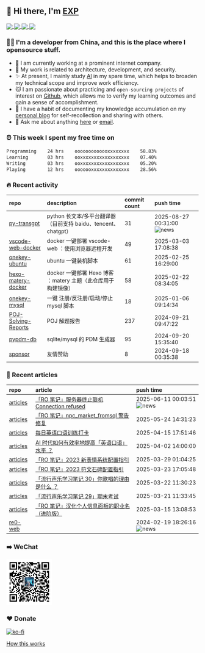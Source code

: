 ## 👋  Hi there, I'm [EXP](https://exp-blog.com)

<!--BGN_SECTION:github-readme-stats-->
<!-- a href="https://exp-blog.com" target="_blank">
  <img height="190" align="center" src="https://github-readme-stats.vercel.app/api/top-langs/?username=lyy289065406&hide=HTML,CSS,TSQL&theme=great-gatsby" alt="EXP's Top Langs" />
</a -->
<!-- a href="https://exp-blog.com" target="_blank">
  <img height="190" align="center" src="https://github-readme-stats.vercel.app/api?username=lyy289065406&count_private=true&show_icons=true&theme=nightowl" alt="EXP's github stats" />
</a -->



<a href="https://exp-blog.com" target="_blank">
  <img height="114" align="center" src="https://github-readme-stats.vercel.app/api/pin/?username=lyy289065406&repo=exp-blog&theme=nord" />
</a>

<a href="https://github.com/EXP-Tools/threat-broadcast" target="_blank">
  <img height="114" align="center" src="https://github-readme-stats.vercel.app/api/pin/?username=lyy289065406&repo=threat-broadcast&theme=nord" />
</a>

<a href="https://github.com/Visuals-AI/AI-auto-checkin" target="_blank">
  <img height="114" align="center" src="https://github-readme-stats.vercel.app/api/pin/?username=lyy289065406&repo=AI-auto-checkin&theme=nord" />
</a>

<a href="https://github.com/EXP-Docs/POJ-Solving-Reports" target="_blank">
  <img height="114" align="center" src="https://github-readme-stats.vercel.app/api/pin/?username=lyy289065406&repo=POJ-Solving-Reports&theme=nord" />
</a>

<!--END_SECTION:github-readme-stats-->



### 👨‍💻  I'm a developer from China, and this is the place where I opensource stuff.
<!--BGN_SECTION:introduction-->
- 🏰 I am currently working at a prominent internet company.
- 🐾 My work is related to architecture, development, and security.
- ✨ At present, I mainly study [AI](https://github.com/orgs/Visuals-AI/repositories) in my spare time, which helps to broaden my technical scope and improve work efficiency.
- 🐱 I am passionate about practicing and `open-sourcing projects` of interest on [Github](https://github.com/lyy289065406), which allows me to verify my learning outcomes and gain a sense of accomplishment.
- 🎹 I have a habit of documenting my knowledge accumulation on my [personal blog](https://exp-blog.com) for self-recollection and sharing with others.
- 💬 Ask me about anything [here](https://github.com/lyy289065406/lyy289065406/issues) or [email](exp.lqb@gmail.com).
<!--BGN_SECTION:introduction-->



### ⏰  This week I spent my free time on
<!-- BGN_SECTION:weektime -->
```text
Programming    24 hrs    ooooooooooooxxxxxxxx    58.83%
Learning       03 hrs    ooxxxxxxxxxxxxxxxxxx    07.40%
Writing        03 hrs    ooxxxxxxxxxxxxxxxxxx    05.20%
Playing        12 hrs    ooooooxxxxxxxxxxxxxx    28.56%
```
<!-- END_SECTION:weektime -->



### 🔥  Recent activity
<!-- BGN_SECTION:activity -->
| repo | description | commit count | push time |
|:------|:------|:------|:------|
| [py-transgpt](https://github.com/EXP-Codes/py-transgpt) | python 长文本/多平台翻译器（目前支持 baidu、tencent、chatgpt） | 31 | 2025-08-27 00:31:00 ![news](https://github.com/lyy289065406/lyy289065406/blob/master/imgs/new.gif) |
| [vscode-web-docker](https://github.com/EXP-Tools/vscode-web-docker) | docker 一键部署 vscode-web ：使用浏览器远程开发 | 49 | 2025-03-03 17:08:38  |
| [onekey-ubuntu](https://github.com/EXP-Tools/onekey-ubuntu) | ubuntu 一键装机脚本 | 61 | 2025-02-25 16:29:00  |
| [hexo-matery-docker](https://github.com/EXP-Docs/hexo-matery-docker) | docker 一键部署 Hexo 博客 ：matery 主题（此仓库用于构建镜像） | 58 | 2025-02-22 08:34:05  |
| [onekey-mysql](https://github.com/EXP-Codes/onekey-mysql) | 一键 注册/反注册/启动/停止 mysql 脚本 | 18 | 2025-01-06 09:14:34  |
| [POJ-Solving-Reports](https://github.com/EXP-Docs/POJ-Solving-Reports) | POJ 解题报告 | 237 | 2024-09-21 09:47:22  |
| [pypdm-db](https://github.com/EXP-Codes/pypdm-db) | sqlite/mysql 的 PDM 生成器 | 95 | 2024-09-20 15:35:40  |
| [sponsor](https://github.com/lyy289065406/sponsor) | 友情赞助 | 8 | 2024-09-18 00:35:38  |
<!-- END_SECTION:activity -->



### 📝  Recent articles
<!-- BGN_SECTION:article -->
| repo | article | push time |
|:------|:------|:------|
| [articles](https://github.com/lyy289065406/articles) | [「RO 笔记」服务器终止联机 Connection refused](https://exp-blog.com/game/ro/ro-bi-ji-connection-refused/) | 2025-06-11 00:03:51 ![news](https://github.com/lyy289065406/lyy289065406/blob/master/imgs/new.gif) |
| [articles](https://github.com/lyy289065406/articles) | [「RO 笔记」npc_market_fromsql 警告修复](https://exp-blog.com/game/ro/ro-bi-ji-npc-market-fromsql/) | 2025-05-24 14:31:23  |
| [articles](https://github.com/lyy289065406/articles) | [每日英语口语训练打卡](https://exp-blog.com/insights/dailyenglish/) | 2025-04-15 17:51:46  |
| [articles](https://github.com/lyy289065406/articles) | [AI 时代如何有效率地提高「英语口语」水平 ？](https://exp-blog.com/ai/improve-en-by-ai/) | 2025-04-02 14:00:00  |
| [articles](https://github.com/lyy289065406/articles) | [「RO 笔记」2023 新表情系统配置指引](https://exp-blog.com/game/ro/ro-bi-ji-emotesys/) | 2025-03-29 01:04:25  |
| [articles](https://github.com/lyy289065406/articles) | [「RO 笔记」2023 符文石碑配置指引](https://exp-blog.com/game/ro/ro-bi-ji-runesys-sop/) | 2025-03-23 17:05:48  |
| [articles](https://github.com/lyy289065406/articles) | [「流行声乐学习笔记 30」你歌唱的理由是什么 ？](https://exp-blog.com/music/liu-xing-sheng-le-xue-xi-bi-ji-30/) | 2025-03-22 11:30:23  |
| [articles](https://github.com/lyy289065406/articles) | [「流行声乐学习笔记 29」期末考试](https://exp-blog.com/music/liu-xing-sheng-le-xue-xi-bi-ji-29/) | 2025-03-21 11:33:45  |
| [articles](https://github.com/lyy289065406/articles) | [「RO 笔记」汉化个人信息面板的职业名（进阶版）](https://exp-blog.com/game/ro/ro-bi-ji-ge-ren-mian-ban-zhi-ye-ming-han-hua-plus/) | 2025-03-15 13:08:53  |
| [re0-web](https://github.com/re-zero-khis/re0-web) | [](https://rezero.buzz/gitbook/book/markdown/ch/chapter080/58.html) | 2024-02-19 18:26:16 ![news](https://github.com/lyy289065406/lyy289065406/blob/master/imgs/new.gif) |
<!-- END_SECTION:article -->


### ➡️ WeChat

<img width="120" src="/imgs/wechat.jpg">


### ❤️ Donate

[![ko-fi](https://ko-fi.com/img/githubbutton_sm.svg)](https://ko-fi.com/D1D3I0KL5)



<a align="right" href="https://github.com/lyy289065406/lyy289065406/blob/master/How_this_works.md">How this works</a>

<!-- -------------------------------------- -->
<!-- more emoji : http://emojihomepage.com/ -->
<!-- -------------------------------------- -->
